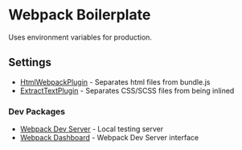 # Webpack Boilerplate
Uses environment variables for production.

## Settings
* [HtmlWebpackPlugin](https://github.com/jantimon/html-webpack-plugin) - Separates html files from bundle.js
* [ExtractTextPlugin](https://github.com/webpack-contrib/extract-text-webpack-plugin) - Separates CSS/SCSS files from being inlined

### Dev Packages
* [Webpack Dev Server](https://webpack.js.org/configuration/dev-server/) - Local testing server
* [Webpack Dashboard](https://github.com/FormidableLabs/webpack-dashboard) - Webpack Dev Server interface